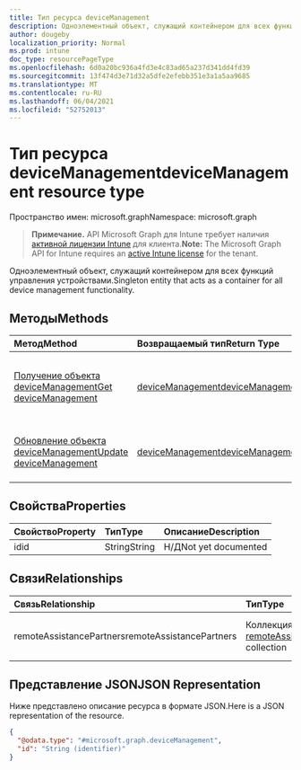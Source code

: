 ```yaml
---
title: Тип ресурса deviceManagement
description: Одноэлементный объект, служащий контейнером для всех функций управления устройствами.
author: dougeby
localization_priority: Normal
ms.prod: intune
doc_type: resourcePageType
ms.openlocfilehash: 6d0a20bc936a4fd3e4c83ad65a237d341dd4fd39
ms.sourcegitcommit: 13f474d3e71d32a5dfe2efebb351e3a1a5aa9685
ms.translationtype: MT
ms.contentlocale: ru-RU
ms.lasthandoff: 06/04/2021
ms.locfileid: "52752013"
---
```

# <a name="devicemanagement-resource-type"></a><span data-ttu-id="1cf19-103">Тип ресурса deviceManagement</span><span class="sxs-lookup"><span data-stu-id="1cf19-103">deviceManagement resource type</span></span>

<span data-ttu-id="1cf19-104">Пространство имен: microsoft.graph</span><span class="sxs-lookup"><span data-stu-id="1cf19-104">Namespace: microsoft.graph</span></span>

> <span data-ttu-id="1cf19-105">**Примечание.** API Microsoft Graph для Intune требует наличия [активной лицензии Intune](https://go.microsoft.com/fwlink/?linkid=839381) для клиента.</span><span class="sxs-lookup"><span data-stu-id="1cf19-105">**Note:** The Microsoft Graph API for Intune requires an [active Intune license](https://go.microsoft.com/fwlink/?linkid=839381) for the tenant.</span></span>

<span data-ttu-id="1cf19-106">Одноэлементный объект, служащий контейнером для всех функций управления устройствами.</span><span class="sxs-lookup"><span data-stu-id="1cf19-106">Singleton entity that acts as a container for all device management functionality.</span></span>

## <a name="methods"></a><span data-ttu-id="1cf19-107">Методы</span><span class="sxs-lookup"><span data-stu-id="1cf19-107">Methods</span></span>
|<span data-ttu-id="1cf19-108">Метод</span><span class="sxs-lookup"><span data-stu-id="1cf19-108">Method</span></span>|<span data-ttu-id="1cf19-109">Возвращаемый тип</span><span class="sxs-lookup"><span data-stu-id="1cf19-109">Return Type</span></span>|<span data-ttu-id="1cf19-110">Описание</span><span class="sxs-lookup"><span data-stu-id="1cf19-110">Description</span></span>|
|:---|:---|:---|
|[<span data-ttu-id="1cf19-111">Получение объекта deviceManagement</span><span class="sxs-lookup"><span data-stu-id="1cf19-111">Get deviceManagement</span></span>](../api/intune-remoteassistance-devicemanagement-get.md)|[<span data-ttu-id="1cf19-112">deviceManagement</span><span class="sxs-lookup"><span data-stu-id="1cf19-112">deviceManagement</span></span>](../resources/intune-remoteassistance-devicemanagement.md)|<span data-ttu-id="1cf19-113">Чтение свойств и связей объекта [deviceManagement](../resources/intune-remoteassistance-devicemanagement.md).</span><span class="sxs-lookup"><span data-stu-id="1cf19-113">Read properties and relationships of the [deviceManagement](../resources/intune-remoteassistance-devicemanagement.md) object.</span></span>|
|[<span data-ttu-id="1cf19-114">Обновление объекта deviceManagement</span><span class="sxs-lookup"><span data-stu-id="1cf19-114">Update deviceManagement</span></span>](../api/intune-remoteassistance-devicemanagement-update.md)|[<span data-ttu-id="1cf19-115">deviceManagement</span><span class="sxs-lookup"><span data-stu-id="1cf19-115">deviceManagement</span></span>](../resources/intune-remoteassistance-devicemanagement.md)|<span data-ttu-id="1cf19-116">Обновление свойств объекта [deviceManagement](../resources/intune-remoteassistance-devicemanagement.md).</span><span class="sxs-lookup"><span data-stu-id="1cf19-116">Update the properties of a [deviceManagement](../resources/intune-remoteassistance-devicemanagement.md) object.</span></span>|

## <a name="properties"></a><span data-ttu-id="1cf19-117">Свойства</span><span class="sxs-lookup"><span data-stu-id="1cf19-117">Properties</span></span>
|<span data-ttu-id="1cf19-118">Свойство</span><span class="sxs-lookup"><span data-stu-id="1cf19-118">Property</span></span>|<span data-ttu-id="1cf19-119">Тип</span><span class="sxs-lookup"><span data-stu-id="1cf19-119">Type</span></span>|<span data-ttu-id="1cf19-120">Описание</span><span class="sxs-lookup"><span data-stu-id="1cf19-120">Description</span></span>|
|:---|:---|:---|
|<span data-ttu-id="1cf19-121">id</span><span class="sxs-lookup"><span data-stu-id="1cf19-121">id</span></span>|<span data-ttu-id="1cf19-122">String</span><span class="sxs-lookup"><span data-stu-id="1cf19-122">String</span></span>|<span data-ttu-id="1cf19-123">Н/Д</span><span class="sxs-lookup"><span data-stu-id="1cf19-123">Not yet documented</span></span>|

## <a name="relationships"></a><span data-ttu-id="1cf19-124">Связи</span><span class="sxs-lookup"><span data-stu-id="1cf19-124">Relationships</span></span>
|<span data-ttu-id="1cf19-125">Связь</span><span class="sxs-lookup"><span data-stu-id="1cf19-125">Relationship</span></span>|<span data-ttu-id="1cf19-126">Тип</span><span class="sxs-lookup"><span data-stu-id="1cf19-126">Type</span></span>|<span data-ttu-id="1cf19-127">Описание</span><span class="sxs-lookup"><span data-stu-id="1cf19-127">Description</span></span>|
|:---|:---|:---|
|<span data-ttu-id="1cf19-128">remoteAssistancePartners</span><span class="sxs-lookup"><span data-stu-id="1cf19-128">remoteAssistancePartners</span></span>|<span data-ttu-id="1cf19-129">Коллекция [remoteAssistancePartner](../resources/intune-remoteassistance-remoteassistancepartner.md)</span><span class="sxs-lookup"><span data-stu-id="1cf19-129">[remoteAssistancePartner](../resources/intune-remoteassistance-remoteassistancepartner.md) collection</span></span>|<span data-ttu-id="1cf19-130">Партнеры по удаленной помощи.</span><span class="sxs-lookup"><span data-stu-id="1cf19-130">The remote assist partners.</span></span>|

## <a name="json-representation"></a><span data-ttu-id="1cf19-131">Представление JSON</span><span class="sxs-lookup"><span data-stu-id="1cf19-131">JSON Representation</span></span>
<span data-ttu-id="1cf19-132">Ниже представлено описание ресурса в формате JSON.</span><span class="sxs-lookup"><span data-stu-id="1cf19-132">Here is a JSON representation of the resource.</span></span>
<!-- {
  "blockType": "resource",
  "keyProperty": "id",
  "@odata.type": "microsoft.graph.deviceManagement"
}
-->
``` json
{
  "@odata.type": "#microsoft.graph.deviceManagement",
  "id": "String (identifier)"
}
```




